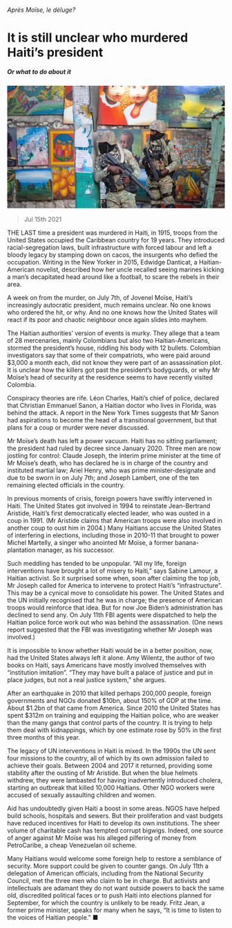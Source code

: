 ###### Après Moïse, le déluge?

# It is still unclear who murdered Haiti’s president 

##### Or what to do about it 

![image](images/20210717_AMP001_0.jpg) 

> Jul 15th 2021 

THE LAST time a president was murdered in Haiti, in 1915, troops from the United States occupied the Caribbean country for 19 years. They introduced racial-segregation laws, built infrastructure with forced labour and left a bloody legacy by stamping down on cacos, the insurgents who defied the occupation. Writing in the New Yorker in 2015, Edwidge Danticat, a Haitian-American novelist, described how her uncle recalled seeing marines kicking a man’s decapitated head around like a football, to scare the rebels in their area.

A week on from the murder, on July 7th, of Jovenel Moïse, Haiti’s increasingly autocratic president, much remains unclear. No one knows who ordered the hit, or why. And no one knows how the United States will react if its poor and chaotic neighbour once again slides into mayhem.


The Haitian authorities’ version of events is murky. They allege that a team of 28 mercenaries, mainly Colombians but also two Haitian-Americans, stormed the president’s house, riddling his body with 12 bullets. Colombian investigators say that some of their compatriots, who were paid around $3,000 a month each, did not know they were part of an assassination plot. It is unclear how the killers got past the president’s bodyguards, or why Mr Moïse’s head of security at the residence seems to have recently visited Colombia.

Conspiracy theories are rife. Léon Charles, Haiti’s chief of police, declared that Christian Emmanuel Sanon, a Haitian doctor who lives in Florida, was behind the attack. A report in the New York Times suggests that Mr Sanon had aspirations to become the head of a transitional government, but that plans for a coup or murder were never discussed.

Mr Moïse’s death has left a power vacuum. Haiti has no sitting parliament; the president had ruled by decree since January 2020. Three men are now jostling for control: Claude Joseph, the interim prime minister at the time of Mr Moïse’s death, who has declared he is in charge of the country and instituted martial law; Ariel Henry, who was prime minister-designate and due to be sworn in on July 7th; and Joseph Lambert, one of the ten remaining elected officials in the country.

In previous moments of crisis, foreign powers have swiftly intervened in Haiti. The United States got involved in 1994 to reinstate Jean-Bertrand Aristide, Haiti’s first democratically elected leader, who was ousted in a coup in 1991. (Mr Aristide claims that American troops were also involved in another coup to oust him in 2004.) Many Haitians accuse the United States of interfering in elections, including those in 2010-11 that brought to power Michel Martelly, a singer who anointed Mr Moïse, a former banana-plantation manager, as his successor.

Such meddling has tended to be unpopular. “All my life, foreign interventions have brought a lot of misery to Haiti,” says Sabine Lamour, a Haitian activist. So it surprised some when, soon after claiming the top job, Mr Joseph called for America to intervene to protect Haiti’s “infrastructure”. This may be a cynical move to consolidate his power. The United States and the UN initially recognised that he was in charge; the presence of American troops would reinforce that idea. But for now Joe Biden’s administration has declined to send any. On July 11th FBI agents were dispatched to help the Haitian police force work out who was behind the assassination. (One news report suggested that the FBI was investigating whether Mr Joseph was involved.)

It is impossible to know whether Haiti would be in a better position, now, had the United States always left it alone. Amy Wilentz, the author of two books on Haiti, says Americans have mostly involved themselves with “institution imitation”. “They may have built a palace of justice and put in place judges, but not a real justice system,” she argues.

After an earthquake in 2010 that killed perhaps 200,000 people, foreign governments and NGOs donated $10bn, about 150% of GDP at the time. About $1.2bn of that came from America. Since 2010 the United States has spent $312m on training and equipping the Haitian police, who are weaker than the many gangs that control parts of the country. It is trying to help them deal with kidnappings, which by one estimate rose by 50% in the first three months of this year.

The legacy of UN interventions in Haiti is mixed. In the 1990s the UN sent four missions to the country, all of which by its own admission failed to achieve their goals. Between 2004 and 2017 it returned, providing some stability after the ousting of Mr Aristide. But when the blue helmets withdrew, they were lambasted for having inadvertently introduced cholera, starting an outbreak that killed 10,000 Haitians. Other NGO workers were accused of sexually assaulting children and women.

Aid has undoubtedly given Haiti a boost in some areas. NGOS have helped build schools, hospitals and sewers. But their proliferation and vast budgets have reduced incentives for Haiti to develop its own institutions. The sheer volume of charitable cash has tempted corrupt bigwigs. Indeed, one source of anger against Mr Moïse was his alleged pilfering of money from PetroCaribe, a cheap Venezuelan oil scheme.

Many Haitians would welcome some foreign help to restore a semblance of security. More support could be given to counter gangs. On July 11th a delegation of American officials, including from the National Security Council, met the three men who claim to be in charge. But activists and intellectuals are adamant they do not want outside powers to back the same old, discredited political faces or to push Haiti into elections planned for September, for which the country is unlikely to be ready. Fritz Jean, a former prime minister, speaks for many when he says, “It is time to listen to the voices of Haitian people.” ■

